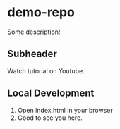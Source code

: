 # demo-repo

Some description!

## Subheader

Watch tutorial on Youtube.

## Local Development

1. Open index.html in your browser
2. Good to see you here. 